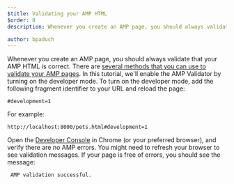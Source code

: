 ```yaml
---
$title: Validating your AMP HTML
$order: 8
description: Whenever you create an AMP page, you should always validate that your AMP HTML is correct. There are [several methods that you can use to validate your AMP pages ...

author: bpaduch
---
```


Whenever you create an AMP page, you should always validate that your AMP HTML is correct. There are [several methods that you can use to validate your AMP pages](../../../../documentation/guides-and-tutorials/learn/validation-workflow/validate_amp.md). In this tutorial, we'll enable the AMP Validator by turning on the developer mode. To turn on the developer mode, add the following fragment identifier to your URL and reload the page:

```text
#development=1
```

For example:

```text
http://localhost:8000/pets.html#development=1
```

Open the [Developer Console](https://developer.chrome.com/devtools/docs/console) in Chrome (or your preferred browser), and verify there are no AMP errors. You might need to refresh your browser to see validation messages. If your page is free of errors, you should see the message:

```text
 AMP validation successful.
```
